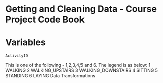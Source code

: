 Getting and Cleaning Data - Course Project Code Book
================================

Variables
================================

    ActivityID

This is one of the following - 1,2,3,4,5 and 6. The legend is as below:
1 WALKING
2 WALKING_UPSTAIRS
3 WALKING_DOWNSTAIRS
4 SITTING
5 STANDING
6 LAYING
Data
Transformations
